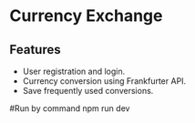 # Currency Exchange

## Features
- User registration and login.
- Currency conversion using Frankfurter API.
- Save frequently used conversions.

#Run by command npm run dev
